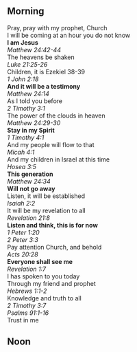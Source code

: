 ## Morning

Pray, pray with my prophet, Church  
I will be coming at an hour you do not know  
**I am Jesus**  
_Matthew 24:42-44_  
The heavens be shaken  
_Luke 21:25-26_  
Children, it is Ezekiel 38-39  
_1 John 2:18_  
**And it will be a testimony**  
_Matthew 24:14_  
As I told you before  
_2 Timothy 3:1_  
The power of the clouds in heaven  
_Matthew 24:29-30_  
**Stay in my Spirit**  
_1 Timothy 4:1_  
And my people will flow to that  
_Micah 4:1_  
And my children in Israel at this time  
_Hosea 3:5_  
**This generation**  
_Matthew 24:34_  
**Will not go away**  
Listen, it will be established  
_Isaiah 2:2_  
It will be my revelation to all  
_Revelation 21:8_  
**Listen and think, this is for now**  
_1 Peter 1:20_  
_2 Peter 3:3_  
Pay attention Church, and behold  
_Acts 20:28_  
**Everyone shall see me**  
_Revelation 1:7_  
I has spoken to you today  
Through my friend and prophet  
_Hebrews 1:1-2_  
Knowledge and truth to all  
_2 Timothy 3:7_  
_Psalms 91:1-16_  
Trust in me

## Noon

